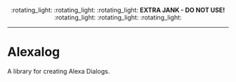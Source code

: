 <p align="center">
  :rotating_light: :rotating_light: :rotating_light:
  <b>EXTRA JANK - DO NOT USE!</b>
  :rotating_light: :rotating_light: :rotating_light:
</p>

---

# Alexalog

A library for creating Alexa Dialogs.
